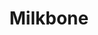---
title: "Milkbone"
summary: "Milkbone is a group comprising Phil Scragg on bass, guitar, and keyboards, Matt Berry on keyboards and acoustic guitar, and James Sedge on drums. Phil Scragg, Matt Berry and James Sedge have been writing and recording remotely during 2020 on a new side project called Milkbone. There were no preconceptions about the material apart from initial references to artists such as Weather Report, Eno, Brand X, Gong, Mike Oldfield etc...The music came together quickly with ideas flowing right from the start. The album 'Milkbone' will initially be released only as a limited edition vinyl record that will be made available soon. A true labour of love, the trio's magical 2021 debut offers an inspired evocation of the classic early 1970s Canterbury sound fused with elements of Electronic and Fusion music . Graham Mann and Cecilia Fage guest. Milkbone is the name of musician and comedian, Matt Berry’s latest musical project. Evoking the jazz-rock stylings of Brand X, Gong, Weather Report etc... the new group features bassist Phil Scragg and drummer James Sedge alongside Berry on keyboards. You can listen to a teaser of the band's upcoming album below. Having previously worked together in Matt Berry and The Maypoles, the seeds of the idea of a group coming together on the band’s tour bus where they shared their mutual admiration for 1970s-era progressive and electronic music. “We decided to make an instrumental album that channeled/referenced our shared love of Canterbury era prog mixed with European electronica, Electric period Miles Davis as well as a love of the instruments, both acoustic and electronic, associated with those genres,” explains James Sedge. “We were aspiring to get some of the atmosphere and ‘wonkiness’ of the recordings of that era rather than the sterile precision you occasionally encounter in contemporary production. We all enjoy the sound of real instruments playing with sequenced synths - the perfection of the sequencer with the imperfections of live drums and bass. We left in all the quirky feel things, so it wouldn’t sound overproduced and polished,” says Sedge. Because of Covid restrictions, the album was recorded remotely with the players file-sharing remotely from their respective studios but Sedge says rather than letting this factor inhibit their creativity, they were able to exploit it to their advantage. “The music came together surprisingly quickly, with ideas flowing between the three of us right from the start. There was a lot of freedom to improvise and change direction. Tracks would be sent back and forth with ideas added or subtracted. Occasionally the contribution of one of us would be a complete surprise and take the music in a completely new direction.” The trio’s self-titled album will be released on a limited-edition vinyl-only album via Burning Shed though the date has yet to be finalised. You can view the album artwork and tracklisting below. “This is a studio project for now, but there are discussions about how we might bring it to a live audience in the not too distant future,” says Sedge."
image: "milkbone.jpg"
apple_music_artist_url: "https://music.apple.com/gb/artist/miilkbone/270028858"
wikipedia_url: "none"
---